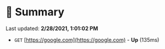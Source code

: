 # 📖 Summary
Last updated: **2/28/2021, 1:01:02 PM**

- `GET` [https://google.com](https://google.com) - **Up** (135ms)
